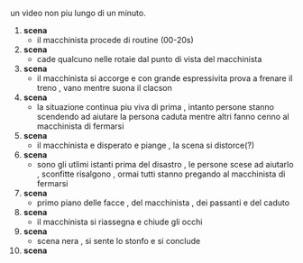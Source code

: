 un video non piu lungo di un minuto.

1) __scena__
	- il macchinista procede di routine (00-20s)
2)  __scena__
	- cade qualcuno nelle rotaie dal punto di vista del macchinista
3)  __scena__
	- il macchinista si accorge e con grande espressivita prova a frenare il treno , vano mentre suona il clacson
4)  __scena__
	- la situazione continua piu viva di prima , intanto persone stanno scendendo ad aiutare la persona caduta mentre altri fanno cenno al macchinista di fermarsi
5)  __scena__
	- il macchinista e disperato e piange , la scena si distorce(?)
6)  __scena__
	- sono gli utlimi istanti prima del disastro , le persone scese ad aiutarlo , sconfitte risalgono , ormai tutti stanno pregando al macchinista di fermarsi
7)  __scena__
	- primo piano delle facce , del macchinista , dei passanti e del caduto
8)  __scena__
	- il macchinista si riassegna e chiude gli occhi
9)  __scena__
	- scena nera , si sente lo stonfo e si conclude 
10)  __scena__
